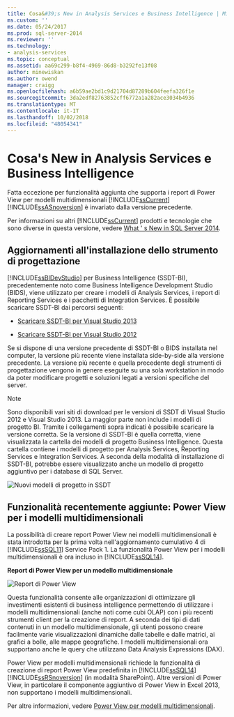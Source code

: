 ```yaml
---
title: Cosa&#39;s New in Analysis Services e Business Intelligence | Microsoft Docs
ms.custom: ''
ms.date: 05/24/2017
ms.prod: sql-server-2014
ms.reviewer: ''
ms.technology:
- analysis-services
ms.topic: conceptual
ms.assetid: aa69c299-b8f4-4969-86d8-b3292fe13f08
author: minewiskan
ms.author: owend
manager: craigg
ms.openlocfilehash: a6b59ae2bd1c9d21704d87289b604feefa326f1e
ms.sourcegitcommit: 3da2edf82763852cff6772a1a282ace3034b4936
ms.translationtype: MT
ms.contentlocale: it-IT
ms.lasthandoff: 10/02/2018
ms.locfileid: "48054341"
---
```

# <a name="what39s-new-in-analysis-services-and-business-intelligence"></a>Cosa&#39;s New in Analysis Services e Business Intelligence
  Fatta eccezione per funzionalità aggiunta che supporta i report di Power View per modelli multidimensionali [!INCLUDE[ssCurrent](../includes/sscurrent-md.md)] [!INCLUDE[ssASnoversion](../includes/ssasnoversion-md.md)] è invariato dalla versione precedente.  
  
 Per informazioni su altri [!INCLUDE[ssCurrent](../includes/sscurrent-md.md)] prodotti e tecnologie che sono diverse in questa versione, vedere [What ' s New in SQL Server 2014](../sql-server/what-s-new-in-sql-server-2016.md).  
  
## <a name="updates-to-design-tool-installation"></a>Aggiornamenti all'installazione dello strumento di progettazione  
 [!INCLUDE[ssBIDevStudio](../includes/ssbidevstudio-md.md)] per Business Intelligence (SSDT-BI), precedentemente noto come Business Intelligence Development Studio (BIDS), viene utilizzato per creare i modelli di Analysis Services, i report di Reporting Services e i pacchetti di Integration Services. È possibile scaricare SSDT-BI dai percorsi seguenti:  
  
-   [Scaricare SSDT-BI per Visual Studio 2013](http://go.microsoft.com/fwlink/p/?LinkId=396526)  
  
-   [Scaricare SSDT-BI per Visual Studio 2012](http://go.microsoft.com/fwlink/p/?LinkID=273673)  
  
 Se si dispone di una versione precedente di SSDT-BI o BIDS installata nel computer, la versione più recente viene installata side-by-side alla versione precedente. La versione più recente e quella precedente degli strumenti di progettazione vengono in genere eseguite su una sola workstation in modo da poter modificare progetti e soluzioni legati a versioni specifiche del server.  
  
> [!NOTE]  
>  Sono disponibili vari siti di download per le versioni di SSDT di Visual Studio 2012 e Visual Studio 2013. La maggior parte non include i modelli di progetto BI. Tramite i collegamenti sopra indicati è possibile scaricare la versione corretta. Se la versione di SSDT-BI è quella corretta, viene visualizzata la cartella dei modelli di progetto Business Intelligence. Questa cartella contiene i modelli di progetto per Analysis Services, Reporting Services e Integration Services. A seconda della modalità di installazione di SSDT-BI, potrebbe essere visualizzato anche un modello di progetto aggiuntivo per i database di SQL Server.  
  
 ![Nuovi modelli di progetto in SSDT](media/ssdt-biprojects.png "Nuovi modelli di progetto in SSDT")  
  
## <a name="features-recently-added-power-view-for-multidimensional-models"></a>Funzionalità recentemente aggiunte: Power View per i modelli multidimensionali  
 La possibilità di creare report Power View nei modelli multidimensionali è stata introdotta per la prima volta nell'aggiornamento cumulativo 4 di [!INCLUDE[ssSQL11](../includes/sssql11-md.md)] Service Pack 1. La funzionalità Power View per i modelli multidimensionali è ora incluso in [!INCLUDE[ssSQL14](../includes/sssql14-md.md)].  
  
 **Report di Power View per un modello multidimensionale**  
  
 ![Report di Power View](media/powerviewreport-wn.gif "Report Power View")  
  
 Questa funzionalità consente alle organizzazioni di ottimizzare gli investimenti esistenti di business intelligence permettendo di utilizzare i modelli multidimensionali (anche noti come cubi OLAP) con i più recenti strumenti client per la creazione di report. A seconda dei tipi di dati contenuti in un modello multidimensionale, gli utenti possono creare facilmente varie visualizzazioni dinamiche dalle tabelle e dalle matrici, ai grafici a bolle, alle mappe geografiche. I modelli multidimensionali ora supportano anche le query che utilizzano Data Analysis Expressions (DAX).  
  
 Power View per modelli multidimensionali richiede la funzionalità di creazione di report Power View predefinita in [!INCLUDE[ssSQL14](../includes/sssql14-md.md)] [!INCLUDE[ssRSnoversion](../includes/ssrsnoversion-md.md)] (in modalità SharePoint). Altre versioni di Power View, in particolare il componente aggiuntivo di Power View in Excel 2013, non supportano i modelli multidimensionali.  
  
 Per altre informazioni, vedere [Power View per modelli multidimensionali](http://msdn.microsoft.com/library/dn140246.aspx).  
  
  
